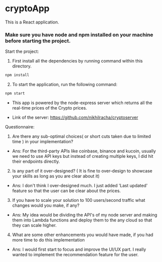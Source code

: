 # cryptoApp

This is a React application.

### Make sure you have node and npm installed on your machine before starting the project.

Start the project:

1) First install all the dependencies by running command within this directory.
 ```bash
 npm install
 ```

2) To start the application, run the following command: 
```bash
npm start
```

* This app is powered by the node-express server which returns all the real-time prices of the Crypto prices.

* Link of the server: https://github.com/nikhilracha/cryptoserver

Questionnaire:

1. Are there any sub-optimal choices( or short cuts taken due to limited time ) in your implementation?
* Ans: For the third-party APIs like coinbase, binance and kucoin, usually we need to use API keys but instead of creating multiple keys, I did hit their endpoints directly. 

2. Is any part of it over-designed? ( It is fine to over-design to showcase your skills as long as you are clear about it)
* Ans: I don't think I over-designed much. I just added 'Last updated' feature so that the user can be clear about the prices.

3. If you have to scale your solution to 100 users/second traffic what changes would you make, if any?
* Ans: My idea would be dividing the API's of my node server and making them into Lambda functions and deploy them to the any cloud so that they can scale higher.

4. What are some other enhancements you would have made, if you had more time to do this implementation
* Ans: I would first start to focus and improve the UI/UX part. I really wanted to implement the recommendation feature for the user. 
